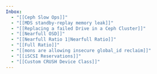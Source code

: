 ```yaml
---
Inbox:
  - "[[Ceph Slow Ops]]"
  - "[[MDS standby-replay memory leak]]"
  - "[[Replacing a failed Drive in a Ceph Cluster]]"
  - "[[Nearfull OSD]]"
  - "[[Nearfull Ratio 1|Nearfull Ratio]]"
  - "[[Full Ratio]]"
  - "[[mons are allowing insecure global_id reclaim]]"
  - "[[iSCSI Reservations]]"
  - "[[Custom CRUSH Device Class]]"
---
```

